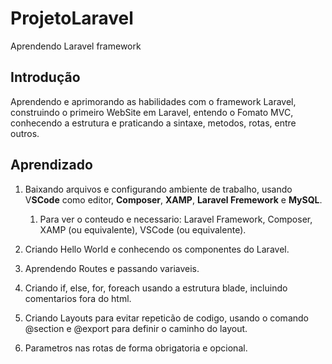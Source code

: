 # ProjetoLaravel
 Aprendendo Laravel framework

 <h2>Introdução</h2>

Aprendendo e aprimorando as habilidades com o framework Laravel, construindo o primeiro WebSite em Laravel, entendo o Fomato MVC, conhecendo a estrutura e praticando a sintaxe, metodos, rotas, entre outros.

<h2>Aprendizado</h2>

1. Baixando arquivos e configurando ambiente de trabalho, usando V**SCode** como editor, **Composer**, **XAMP**, **Laravel Fremework** e **MySQL**.

    1. Para ver o conteudo e necessario: Laravel Framework, Composer, XAMP (ou equivalente), VSCode (ou equivalente).

2. Criando Hello World e conhecendo os componentes do Laravel.

3. Aprendendo Routes e passando variaveis.

4. Criando if, else, for, foreach usando a estrutura blade, incluindo comentarios fora do html.</p>

5. Criando Layouts para evitar repeticão de codigo, usando o comando @section e @export para definir o caminho do layout.

6. Parametros nas rotas de forma obrigatoria e opcional.